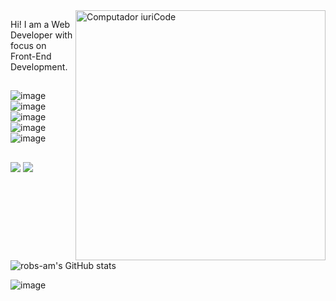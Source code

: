<img src="https://raw.githubusercontent.com/MicaelliMedeiros/micaellimedeiros/master/image/computer-illustration.png" min-width="400px" max-width="400px" width="400px" align="right" alt="Computador iuriCode">

<p align="left"> 
  Hi! I am a Web Developer with focus on Front-End Development.
  
  ##
  
  ![image](https://img.shields.io/badge/JavaScript-323330?style=for-the-badge&logo=javascript&logoColor=F7DF1E)
  ![image](https://img.shields.io/badge/React-20232A?style=for-the-badge&logo=react&logoColor=61DAFB)
  ![image](https://img.shields.io/badge/Tailwind_CSS-38B2AC?style=for-the-badge&logo=tailwind-css&logoColor=white)
  ![image](https://img.shields.io/badge/Vite-B73BFE?style=for-the-badge&logo=vite&logoColor=FFD62E)
  ![image](https://img.shields.io/badge/Adobe%20Photoshop-31A8FF?style=for-the-badge&logo=Adobe%20Photoshop&logoColor=black)
  
 
  
</p>

##

<p align="left">
    <a href = "mailto:roberta.amaro89@gmail.com"><img src="https://img.shields.io/badge/Gmail-D14836?style=for-the-badge&logo=gmail&logoColor=white" target="_blank"></a>
  <a href="https://www.linkedin.com/in/roberta-amaro" target="_blank"><img src="https://img.shields.io/badge/LinkedIn-0077B5?style=for-the-badge&logo=linkedin&logoColor=white" target="_blank"></a>

 
          
          

![robs-am's GitHub stats](https://github-readme-stats.vercel.app/api?username=robs-am&show_icons=true&theme=tokyonight)
  
  ![image](https://github-readme-streak-stats.herokuapp.com/?user=robs-am)

